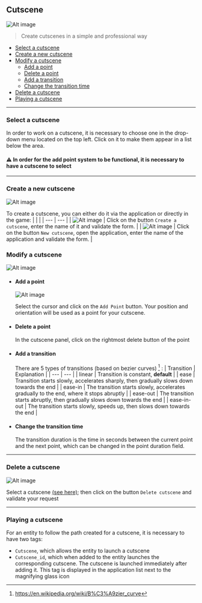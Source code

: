 ## Cutscene

![Alt image](./srcs/img/data/plugins/cutscene/main.png)

> Create cutscenes in a simple and professional way 

- [Select a cutscene](#select-a-cutscene)
- [Create a new cutscene](#create-a-new-cutscene)
- [Modify a cutscene](#modify-a-cutscene)
  - [Add a point](#add-a-point)
  - [Delete a point](#delete-a-point)
  - [Add a transition](#add-a-transition)
  - [Change the transition time](#change-the-transition-time)
- [Delete a cutscene](#delete-a-cutscene)
- [Playing a cutscene](#playing-a-cutscene)
---
### Select a cutscene

In order to work on a cutscene, it is necessary to choose one in the drop-down menu located on the top left. Click on it to make them appear in a list below the area.
#### <span>&#x26a0;</span> In order for the add point system to be functional, it is necessary to have a cutscene to select
---
### Create a new cutscene

![Alt image](./srcs/img/data/plugins/cutscene/main.png)

To create a cutscene, you can either do it via the application or directly in the game:
| | |
| --- | --- |
| ![Alt image](./srcs/img/data/plugins/cutscene/create_manual.png) | Click on the button ``Create a cutscene``, enter the name of it and validate the form. |
| ![Alt image](./srcs/img/data/plugins/cutscene/create_auto.png) | Click on the button ``New cutscene``, open the application, enter the name of the application and validate the form. |

### Modify a cutscene
![Alt image](./srcs/img/data/plugins/cutscene/panel.png)

 - #### Add a point
   ![Alt image](./srcs/img/data/plugins/cutscene/add_point.png)
  
   Select the cursor and click on the ``Add Point`` button. Your position and orientation will be used as a point for your cutscene.

- #### Delete a point
  In the cutscene panel, click on the rightmost delete button of the point

- #### Add a transition
  There are 5 types of transitions (based on bezier curves) [^1] :
  | Transition | Explanation |
  | --- | --- |
  | linear | Transition is constant, **default** |
  | ease | Transition starts slowly, accelerates sharply, then gradually slows down towards the end |
  | ease-in | The transition starts slowly, accelerates gradually to the end, where it stops abruptly |
  | ease-out | The transition starts abruptly, then gradually slows down towards the end |
  | ease-in-out | The transition starts slowly, speeds up, then slows down towards the end |

- #### Change the transition time
  The transition duration is the time in seconds between the current point and the next point, which can be changed in the point duration field.
---
### Delete a cutscene

![Alt image](./srcs/img/data/plugins/cutscene/delete.png)

Select a cutscene [(see here)](#select-a-cutscene); then click on the button ``Delete cutscene`` and validate your request

---
### Playing a cutscene

For an entity to follow the path created for a cutscene, it is necessary to have two tags:
- ``Cutscene``, which allows the entity to launch a cutscene
- ``Cutscene_id``, which when added to the entity launches the corresponding cutscene. The cutscene is launched immediately after adding it. This tag is displayed in the application list next to the magnifying glass icon


[^1]: https://en.wikipedia.org/wiki/B%C3%A9zier_curve
